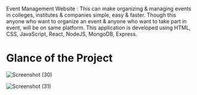 
Event Management Website : This can make organizing & managing events in colleges, institutes & companies simple, easy & faster. 
Though this anyone who want to organize an event & anyone who want to take part in event, will be on same platform.
This application is developed using HTML, CSS, JavaScript, React, NodeJS, MongoDB, Express.

# Glance of the Project

![Screenshot (30)](https://github.com/aman808334/Event_Management/assets/75126254/61986a86-d36e-45a8-ad7c-4923e6a08319)


![Screenshot (31)](https://github.com/aman808334/Event_Management/assets/75126254/02efd528-792f-4125-a7a7-12298e8cdba7)
